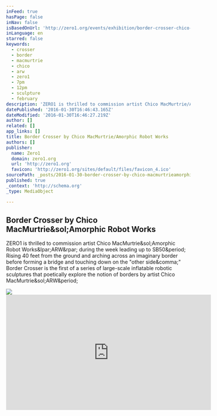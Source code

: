 ```yaml
---
inFeed: true
hasPage: false
inNav: false
isBasedOnUrl: 'http://zero1.org/events/exhibition/border-crosser-chico-macmurtrieamorphic-robot-works'
inLanguage: en
starred: false
keywords:
  - crosser
  - border
  - macmurtrie
  - chico
  - arw
  - zero1
  - 7pm
  - 12pm
  - sculpture
  - february
description: 'ZERO1 is thrilled to commission artist Chico MacMurtrie/Amorphic Robot Works(ARW) during the week leading up to SB50. Rising 40 feet from the ground and arching across an imaginary border before forming a bridge and touching down on the "other side," Border Crosser is the first of a series of large-scale inflatable robotic sculptures that poetically explore the notion of borders by artist Chico MacMurtrie/ARW.'
datePublished: '2016-01-30T16:46:43.165Z'
dateModified: '2016-01-30T16:46:27.219Z'
author: []
related: []
app_links: []
title: Border Crosser by Chico MacMurtrie/Amorphic Robot Works
authors: []
publisher:
  name: Zero1
  domain: zero1.org
  url: 'http://zero1.org'
  favicon: 'http://zero1.org/sites/default/files/favicon_4.ico'
sourcePath: _posts/2016-01-30-border-crosser-by-chico-macmurtrieamorphic-robot-works.md
published: true
_context: 'http://schema.org'
_type: MediaObject

---
```

<article style=""><h1>Border Crosser by Chico MacMurtrie&amp;sol;Amorphic Robot Works</h1><p>ZERO1 is thrilled to commission artist Chico MacMurtrie&amp;sol;Amorphic Robot Works&amp;lpar;ARW&amp;rpar; during the week leading up to SB50&amp;period; Rising 40 feet from the ground and arching across an imaginary border before forming a bridge and touching down on the "other side&amp;comma;" Border Crosser is the first of a series of large-scale inflatable robotic sculptures that poetically explore the notion of borders by artist Chico MacMurtrie&amp;sol;ARW&amp;period;</p><img src="http://zero1.org/sites/default/files/styles/banner/public/files/exhibitions/photos/Border%20Crosser%20City%20Hall_rendering%201.jpeg?itok=PDO2CNIy" /></article>

<iframe width="560" height="315" src="https://www.youtube.com/embed/8yeyn_8PSPU" frameborder="0" allowfullscreen="" style=""></iframe>